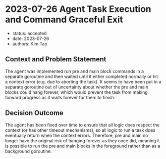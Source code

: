 # 2023-07-26 Agent Task Execution and Command Graceful Exit

* status: accepted
* date: 2023-07-26
* authors: Kim Tao

## Context and Problem Statement

The agent was implemented run pre and main block commands in a separate goroutine and then waited until it either
completed normally or hit a context error (e.g. due to aborting the task). It seems to have been put in a separate
goroutine out of uncertainty about whether the pre and main blocks could hang forever, which would prevent the task from
making forward progress as it waits forever for them to finish.

## Decision Outcome
The agent has been fixed over time to ensure that all logic does respect the context (or has other timeout mechanisms),
so all logic to run a task does eventually return when the context errors. Therefore, pre and main no longer have the
original risk of hanging forever as they once did, meaning it is possible to run the pre and main blocks in the
foreground rather than as a background goroutine.

